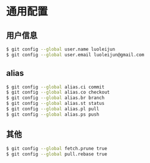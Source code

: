 # 通用配置

## 用户信息

```bash
$ git config --global user.name luoleijun
$ git config --global user.email luoleijun@gmail.com
```

## alias

```bash
$ git config --global alias.ci commit
$ git config --global alias.co checkout
$ git config --global alias.br branch
$ git config --global alias.st status
$ git config --global alias.pl pull
$ git config --global alias.ps push
```

## 其他

```bash
$ git config --global fetch.prune true
$ git config --global pull.rebase true
```

<!-- 
fetch.prune: 每次您从远程获取更改时，将会自动清除本地存储库分支在远程仓库中已被删除的分支。

pull.rebase: pull 默认是使用 merge 行为从远程仓库拉取 commit。
-->
